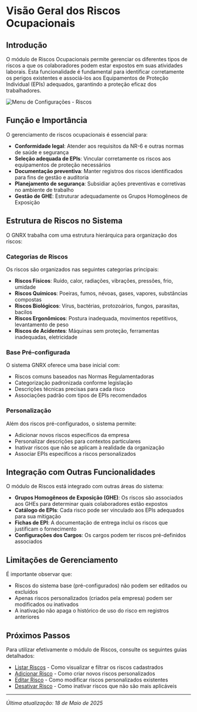 # Visão Geral dos Riscos Ocupacionais

## Introdução

O módulo de Riscos Ocupacionais permite gerenciar os diferentes tipos de riscos a que os colaboradores podem estar expostos em suas atividades laborais. Esta funcionalidade é fundamental para identificar corretamente os perigos existentes e associá-los aos Equipamentos de Proteção Individual (EPIs) adequados, garantindo a proteção eficaz dos trabalhadores.

![Menu de Configurações - Riscos](../../../assets/images/menu-riscos.png)

## Função e Importância

O gerenciamento de riscos ocupacionais é essencial para:

- **Conformidade legal**: Atender aos requisitos da NR-6 e outras normas de saúde e segurança
- **Seleção adequada de EPIs**: Vincular corretamente os riscos aos equipamentos de proteção necessários
- **Documentação preventiva**: Manter registros dos riscos identificados para fins de gestão e auditoria
- **Planejamento de segurança**: Subsidiar ações preventivas e corretivas no ambiente de trabalho
- **Gestão de GHE**: Estruturar adequadamente os Grupos Homogêneos de Exposição

## Estrutura de Riscos no Sistema

O GNRX trabalha com uma estrutura hierárquica para organização dos riscos:

### Categorias de Riscos

Os riscos são organizados nas seguintes categorias principais:

- **Riscos Físicos**: Ruído, calor, radiações, vibrações, pressões, frio, umidade
- **Riscos Químicos**: Poeiras, fumos, névoas, gases, vapores, substâncias compostas
- **Riscos Biológicos**: Vírus, bactérias, protozoários, fungos, parasitas, bacilos
- **Riscos Ergonômicos**: Postura inadequada, movimentos repetitivos, levantamento de peso
- **Riscos de Acidentes**: Máquinas sem proteção, ferramentas inadequadas, eletricidade

### Base Pré-configurada

O sistema GNRX oferece uma base inicial com:

- Riscos comuns baseados nas Normas Regulamentadoras
- Categorização padronizada conforme legislação
- Descrições técnicas precisas para cada risco
- Associações padrão com tipos de EPIs recomendados

### Personalização

Além dos riscos pré-configurados, o sistema permite:

- Adicionar novos riscos específicos da empresa
- Personalizar descrições para contextos particulares
- Inativar riscos que não se aplicam à realidade da organização
- Associar EPIs específicos a riscos personalizados

## Integração com Outras Funcionalidades

O módulo de Riscos está integrado com outras áreas do sistema:

- **Grupos Homogêneos de Exposição (GHE)**: Os riscos são associados aos GHEs para determinar quais colaboradores estão expostos
- **Catálogo de EPIs**: Cada risco pode ser vinculado aos EPIs adequados para sua mitigação
- **Fichas de EPI**: A documentação de entrega inclui os riscos que justificam o fornecimento
- **Configurações dos Cargos**: Os cargos podem ter riscos pré-definidos associados

## Limitações de Gerenciamento

É importante observar que:

- Riscos do sistema base (pré-configurados) não podem ser editados ou excluídos
- Apenas riscos personalizados (criados pela empresa) podem ser modificados ou inativados
- A inativação não apaga o histórico de uso do risco em registros anteriores

## Próximos Passos

Para utilizar efetivamente o módulo de Riscos, consulte os seguintes guias detalhados:

- [Listar Riscos](./listar-riscos.md) - Como visualizar e filtrar os riscos cadastrados
- [Adicionar Risco](./adicionar-risco.md) - Como criar novos riscos personalizados
- [Editar Risco](./editar-risco.md) - Como modificar riscos personalizados existentes
- [Desativar Risco](./desativar-risco.md) - Como inativar riscos que não são mais aplicáveis

---

*Última atualização: 18 de Maio de 2025*
